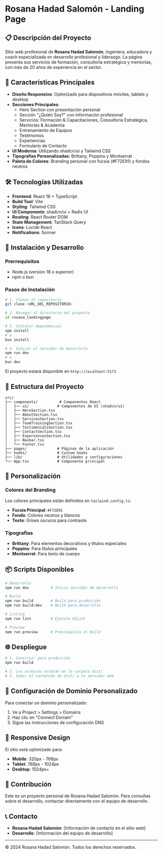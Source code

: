 # Rosana Hadad Salomón - Landing Page

## 📋 Descripción del Proyecto

Sitio web profesional de **Rosana Hadad Salomón**, ingeniera, educadora y coach especializada en desarrollo profesional y liderazgo. La página presenta sus servicios de formación, consultoría estratégica y mentorías, con más de 20 años de experiencia en el sector.

## 🎯 Características Principales

- **Diseño Responsivo**: Optimizado para dispositivos móviles, tablets y desktop
- **Secciones Principales**:
  - Hero Section con presentación personal
  - Sección "¿Quién Soy?" con información profesional
  - Servicios: Formación & Capacitaciones, Consultoría Estratégica, Mentorías & Academia
  - Entrenamiento de Equipos
  - Testimonios
  - Experiencias
  - Formulario de Contacto
- **UI Moderna**: Utilizando shadcn/ui y Tailwind CSS
- **Tipografías Personalizadas**: Brittany, Poppins y Montserrat
- **Paleta de Colores**: Branding personal con fucsia (#F72E91) y fondos neutros

## 🛠️ Tecnologías Utilizadas

- **Frontend**: React 18 + TypeScript
- **Build Tool**: Vite
- **Styling**: Tailwind CSS
- **UI Components**: shadcn/ui + Radix UI
- **Routing**: React Router DOM
- **State Management**: TanStack Query
- **Icons**: Lucide React
- **Notifications**: Sonner

## 🚀 Instalación y Desarrollo

### Prerrequisitos

- Node.js (versión 18 o superior)
- npm o bun

### Pasos de Instalación

```bash
# 1. Clonar el repositorio
git clone <URL_DEL_REPOSITORIO>

# 2. Navegar al directorio del proyecto
cd rosana_landingpage

# 3. Instalar dependencias
npm install
# o
bun install

# 4. Iniciar el servidor de desarrollo
npm run dev
# o
bun dev
```

El proyecto estará disponible en `http://localhost:5173`

## 📁 Estructura del Proyecto

```
src/
├── components/          # Componentes React
│   ├── ui/             # Componentes de UI (shadcn/ui)
│   ├── HeroSection.tsx
│   ├── AboutSection.tsx
│   ├── ServicesSection.tsx
│   ├── TeamTrainingSection.tsx
│   ├── TestimonialsSection.tsx
│   ├── ContactSection.tsx
│   ├── ExperiencesSection.tsx
│   ├── Navbar.tsx
│   └── Footer.tsx
├── pages/              # Páginas de la aplicación
├── hooks/              # Custom hooks
├── lib/                # Utilidades y configuraciones
└── App.tsx             # Componente principal
```

## 🎨 Personalización

### Colores del Branding

Los colores principales están definidos en `tailwind.config.ts`:

- **Fucsia Principal**: `#F72E91`
- **Fondo**: Colores neutros y blancos
- **Texto**: Grises oscuros para contraste

### Tipografías

- **Brittany**: Para elementos decorativos y títulos especiales
- **Poppins**: Para títulos principales
- **Montserrat**: Para texto de cuerpo

## 📦 Scripts Disponibles

```bash
# Desarrollo
npm run dev          # Inicia servidor de desarrollo

# Build
npm run build        # Build para producción
npm run build:dev    # Build para desarrollo

# Linting
npm run lint         # Ejecuta ESLint

# Preview
npm run preview      # Previsualiza el build
```

## 🌐 Despliegue


```bash
# 1. Construir para producción
npm run build

# 2. Los archivos estarán en la carpeta dist/
# 3. Subir el contenido de dist/ a tu servidor web
```

## 🔧 Configuración de Dominio Personalizado

Para conectar un dominio personalizado:

1. Ve a Project > Settings > Domains
2. Haz clic en "Connect Domain"
3. Sigue las instrucciones de configuración DNS

## 📱 Responsive Design

El sitio está optimizado para:
- **Mobile**: 320px - 768px
- **Tablet**: 768px - 1024px
- **Desktop**: 1024px+

## 🤝 Contribución

Este es un proyecto personal de Rosana Hadad Salomón. Para consultas sobre el desarrollo, contactar directamente con el equipo de desarrollo.

## 📞 Contacto

- **Rosana Hadad Salomón**: [Información de contacto en el sitio web]
- **Desarrollo**: [Información del equipo de desarrollo]

---

© 2024 Rosana Hadad Salomón. Todos los derechos reservados.

